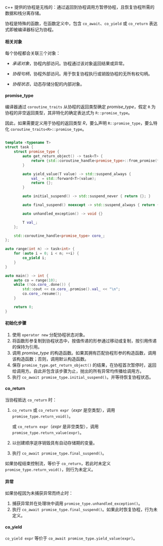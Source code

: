 c++ 提供的协程是无栈的：通过返回到协程调用方暂停协程，且恢复协程所需的数据和栈分离存储。

协程是特殊的函数，在函数定义中，包含 `co_await`、`co_yield` 或 `co_return` 表达式即被编译器标记为协程。

#### 相关对象

每个协程都会关联三个对象：

* _承诺对象_，协程内部访问。协程通过该对象返回结果或异常。

* _协程句柄_，协程外部访问。用于恢复协程执行或销毁协程的无所有权句柄。

* _协程状态_，动态存储分配的内部对象。

#### promise_type

编译器通过 `coroutine_traits` 从协程的返回类型确定 _promise_type_，假定 `R` 为协程的非空返回类型，其非特化的确定表达式为 `R::promise_type`。

因此，如果需要定义用于协程的返回类型 _R_，要么声明 `R::promise_type`，要么特化 `coroutine_traits<R>::promise_type`。

```cpp

template <typename T>
struct task {
    struct promise_type {
        auto get_return_object() -> task<T> {
            return {std::coroutine_handle<promise_type>::from_promise(*this)};
        }

        auto yield_value(T value) -> std::suspend_always {
            val_ = std::forward<T>(value);
            return {};
        }

        auto initial_suspend() -> std::suspend_never { return {}; }

        auto final_suspend() noexcept -> std::suspend_always { return {}; }

        auto unhandled_exception() -> void {}

        T val_;
    };

    std::coroutine_handle<promise_type> coro_;
};

auto range(int n) -> task<int> {
    for (auto i = 0; i < n; ++i) {
        co_yield i;
    }
}

auto main() -> int {
    auto co = range(10);
    while (!co.coro_.done()) {
        std::cout << co.coro_.promise().val_ << "\n";
        co.coro_.resume();
    }

    return 0;
}
```

#### 初始化步骤

1. 使用 `operator new` 分配协程状态对象。
2. 将函数形参复制到协程状态中，按值传递的形参通过移动或复制，按引用传递的保持为引用。
3. 调用 _promise_type_ 的构造函数。如果其拥有匹配协程形参的构造函数，调用该构造函数；否则，调用默认构造函数。
4. 保存 `promise_type.get_return_object()` 的结果，在协程首次暂停时，返回给调用方。自此并包含该步骤为止，抛出的所有异常均传播给调用方。
5. 执行 `co_await promise_type.initial_suspend()`。并等待恢复协程状态。

#### co_return

当协程抵达 `co_return` 时：

1. `co_return` 或 `co_return expr`（_expr_ 是空类型），调用 `promise_type.return_void()`。

   或 `co_return expr`（_expr_ 是非空类型），调用 `promise_type.return_value(expr)`。

2. 以创建顺序逆序销毁具有自动存储期的变量。

3. 执行 `co_await promise_type.final_suspend()`。

如果协程结束控制流，等价于 `co_return`，若此时未定义 `promise_type.return_void()`，则行为未定义。

#### 异常

如果协程因为未捕获异常而终止时：

1. 捕获异常并在处理块中调用 `promise_type.unhandled_exception()`。
2. 执行 `co_await promise_type.final_suspend()`。如果此时恢复协程，行为未定义。

#### co_yield

`co_yield expr` 等价于 `co_await promise_type.yield_value(expr)`。





